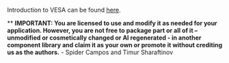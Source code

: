 Introduction to VESA can be found [here](https://medium.com/@iocloudsystems/introducing-the-vertical-event-source-architecture-vesa-component-library-part-1-ae95ac106a15).

**
**IMPORTANT: 
You are licensed to use and modify it as needed for your application. 
However, you are not free to package part or all of it 
– unmodified or cosmetically changed or AI regenerated - in another component library 
and claim it as your own or promote it without crediting us as the authors.** - Spider Campos and Timur Sharaftinov
